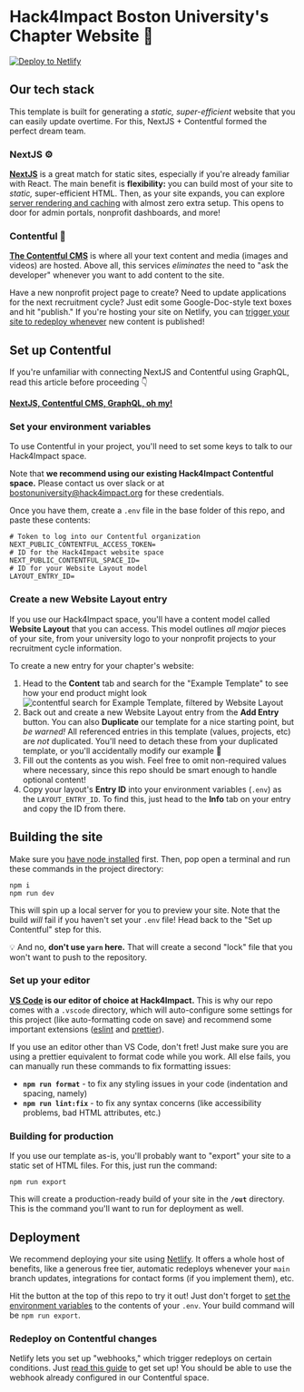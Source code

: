 # Hack4Impact Boston University's Chapter Website 🚀

[![Deploy to Netlify](https://www.netlify.com/img/deploy/button.svg)](https://app.netlify.com/start/deploy?repository=https://github.com/hack4impact/chapter-website-template&utm_source=github&utm_medium=nextstarter-cs&utm_campaign=devex)

## Our tech stack

This template is built for generating a _static, super-efficient_ website that you can easily update overtime. For this, NextJS + Contentful formed the perfect dream team.

### NextJS ⚙️

[**NextJS**](https://nextjs.org/) is a great match for static sites, especially if you're already familiar with React. The main benefit is **flexibility:** you can build most of your site to _static,_ super-efficient HTML. Then, as your site expands, you can explore [server rendering and caching](https://medium.com/walmartglobaltech/the-benefits-of-server-side-rendering-over-client-side-rendering-5d07ff2cefe8) with almost zero extra setup. This opens to door for admin portals, nonprofit dashboards, and more!

### Contentful 📝

[**The Contentful CMS**](https://www.contentful.com/) is where all your text content and media (images and videos) are hosted. Above all, this services _eliminates_ the need to "ask the developer" whenever you want to add content to the site.

Have a new nonprofit project page to create? Need to update applications for the next recruitment cycle? Just edit some Google-Doc-style text boxes and hit "publish." If you're hosting your site on Netlify, you can [trigger your site to redeploy whenever](https://www.contentful.com/developers/docs/tutorials/general/automate-site-builds-with-webhooks/) new content is published!

## Set up Contentful

If you're unfamiliar with connecting NextJS and Contentful using GraphQL, read this article before proceeding 👇

[**NextJS, Contentful CMS, GraphQL, oh my!**](https://dev.to/hack4impact/nextjs-contentful-cms-graphql-oh-my-352o)

### Set your environment variables

To use Contentful in your project, you'll need to set some keys to talk to our Hack4Impact space.

Note that **we recommend using our existing Hack4Impact Contentful space.** Please contact us over slack or at bostonuniversity@hack4impact.org for these credentials.

Once you have them, create a `.env` file in the base folder of this repo, and paste these contents:

```
# Token to log into our Contentful organization
NEXT_PUBLIC_CONTENTFUL_ACCESS_TOKEN=
# ID for the Hack4Impact website space
NEXT_PUBLIC_CONTENTFUL_SPACE_ID=
# ID for your Website Layout model
LAYOUT_ENTRY_ID=
```

### Create a new Website Layout entry

If you use our Hack4Impact space, you'll have a content model called **Website Layout** that you can access. This model outlines _all major_ pieces of your site, from your university logo to your nonprofit projects to your recruitment cycle information.

To create a new entry for your chapter's website:
1. Head to the **Content** tab and search for the "Example Template" to see how your end product might look ![contentful search for Example Template, filtered by Website Layout](public/images/readme-assets/website-layout-search.png)
3. Back out and create a new Website Layout entry from the **Add Entry** button. You can also **Duplicate** our template for a nice starting point, but _be warned!_ All referenced entries in this template (values, projects, etc) are _not_ duplicated. You'll need to detach these from your duplicated template, or you'll accidentally modify our example 😬
4. Fill out the contents as you wish. Feel free to omit non-required values where necessary, since this repo should be smart enough to handle optional content!
5. Copy your layout's **Entry ID** into your environment variables (`.env`) as the `LAYOUT_ENTRY_ID`. To find this, just head to the **Info** tab on your entry and copy the ID from there. 

## Building the site

Make sure you [have node installed](https://nodejs.org/en/) first. Then, pop open a terminal and run these commands in the project directory:

```
npm i
npm run dev
```

This will spin up a local server for you to preview your site. Note that the build _will_ fail if you haven't set your `.env` file! Head back to the "Set up Contentful" step for this.

💡 And no, **don't use `yarn` here.** That will create a second "lock" file that you won't want to push to the repository.

### Set up your editor

**[VS Code](https://code.visualstudio.com/) is our editor of choice at Hack4Impact.** This is why our repo comes with a `.vscode` directory, which will auto-configure some settings for this project (like auto-formatting code on save) and recommend some important extensions ([eslint](https://marketplace.visualstudio.com/items?itemName=dbaeumer.vscode-eslint) and [prettier](https://marketplace.visualstudio.com/items?itemName=esbenp.prettier-vscode)).

If you use an editor other than VS Code, don't fret! Just make sure you are using a prettier equivalent to format code while you work. All else fails, you can manually run these commands to fix formatting issues:

- **`npm run format`** - to fix any styling issues in your code (indentation and spacing, namely)
- **`npm run lint:fix`** - to fix any syntax concerns (like accessibility problems, bad HTML attributes, etc.)

### Building for production

If you use our template as-is, you'll probably want to "export" your site to a static set of HTML files. For this, just run the command:

```
npm run export
```

This will create a production-ready build of your site in the **`/out`** directory. This is the command you'll want to run for deployment as well.

## Deployment

We recommend deploying your site using [Netlify](https://www.netlify.com). It offers a whole host of benefits, like a generous free tier, automatic redeploys whenever your `main` branch updates, integrations for contact forms (if you implement them), etc.

Hit the button at the top of this repo to try it out! Just don't forget to [set the environment variables](https://docs.netlify.com/configure-builds/environment-variables/) to the contents of your `.env`. Your build command will be `npm run export`.

### Redeploy on Contentful changes

Netlify lets you set up "webhooks," which trigger redeploys on certain conditions. Just [read this guide](https://www.contentful.com/developers/docs/tutorials/general/automate-site-builds-with-webhooks/) to get set up! You should be able to use the webhook already configured in our Contentful space.

